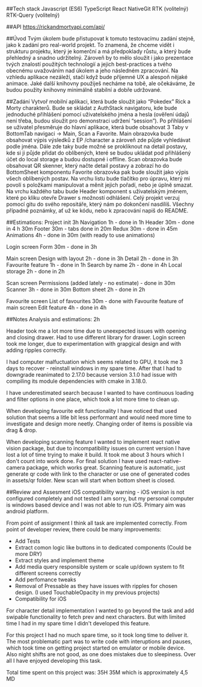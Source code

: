 ##Tech stack
Javascript (ES6)
TypeScript
React NativeGit
RTK (volitelný)
RTK-Query (volitelný)

##API
https://rickandmortyapi.com/api/

##Úvod
Tvým úkolem bude přistupovat k tomuto testovacímu zadání stejně, jako k zadání pro real-world projekt. To znamená, že chceme vidět i strukturu projektu, který je komerční a má předpoklady růstu, a který bude přehledný a snadno udržitelný.
Zároveň by to mělo sloužit i jako prezentace tvých znalostí použitých technologií a jejich best-practices a tvého obecnému uvažováním nad úkolem a jeho následném zpracování.
Na vzhledu aplikace nezáleží, stačí když bude příjemné UX a alespoň nějaké animace. Jaké další knihovny použiješ necháme na tobě, ale očekáváme, že budou použity knihovny minimálně stabilní a dobře udržované.

##Zadání
Vytvoř mobilní aplikaci, která bude sloužit jako “Pokedex” Rick a Morty charakterů.
Bude se skládat z AuthStack navigatoru, kde bude jednoduché přihlášení pomocí uživatelského jména a hesla (ověření údajů není třeba, budou sloužit pro demonstraci udržení “session”).
Po přihlášení se uživatel přesměruje do hlavní aplikace, která bude obsahovat 3 Taby v BottomTab navigaci -> Main, Scan a Favorite.
Main obrazovka bude obsahovat výpis výsledků z EP /character a zároveň zde půjde vyhledávat podle jména. Dále zde taky bude možné se prokliknout na detail postavy, kde si ji půjde přidat do oblíbených, které se budou ukládat pod přihlášený účet do local storage a budou dostupné i offline.
Scan obrazovka bude obsahovat QR skenner, který načte detail postavy a zobrazí ho do BottomSheet komponentu
Favorite obrazovka pak bude sloužit jako výpis všech oblíbených postav. Na vrchu listu bude tlačítko pro úpravu, který mi povolí s položkami manipulovat a měnit jejich pořadí, nebo je úplně smazat.
Na vrchu každého tabu bude Header komponent s uživatelským jménem, které po kliku otevře Drawer s možností odhlášení.
Celý projekt verzuj pomocí gitu do svého repositáře, který nám po dokončení nasdílíš. Všechny případné poznámky, ať už ke kódu, nebo k zpracování napiš do README.

##Estimations:
Project init 3h
Navigation 1h - done in 1h
Header 30m - done in 4 h 30m
Footer 30m - tabs done in 20m
Redux 30m - done in 45m
Animations 4h - done in 30m (with ready to use animations)

Login screen
Form 30m - done in 3h

Main screen
Design with layout 2h - done in 3h
Detail 2h - done in 3h
Favourite feature 1h - done in 1h
Search by name 2h - done in 4h
Local storage 2h - done in 2h

Scan screen
Permissions (added lately - no estimate) - done in 30m
Scanner 3h - done in 30m
Bottom sheet 2h - done in 2h

Favourite screen
List of favourites 30m - done with Favourite feature of main screen
Edit feature 4h - done in 4h

##Notes
Analysis and estimations: 2h

Header took me a lot more time due to uneexpected issues with opening and closing drawer. Had to use different library for drawer.
Login screen took me longer, due to experimentation with grapgical design and with adding ripples correctly.

I had computer malfuctuation which seems related to GPU, it took me 3 days to recover - reinstall windows in my spare time.
After that I had to downgrade reanimated to 2.17.0 because version 3.1.0 had issue with compiling its module dependencies with cmake in 3.18.0.

I have underestimated search because I wanted to have continuous loading and filter options in one place, which took a lot more time to clean up.

When developing favourite edit functionality I have noticed that used solution that seems a litle bit less performant and would need more time to investigate and design more neetly.
Changing order of items is possible via drag & drop.

When developing scanning feature I wanted to implement react native vision package, but due to incompatibility issues on current version I have lost a lot of time trying to make it build.
It took me about 3 hours which I don't count into work done.
For final solution I have used react-native-camera package, which works great.
Scanning feature is automatic, just generate qr code with link to the character or use one of generated codes in assets/qr folder.
New scan will start when bottom sheet is closed.

##Review and Assesment
iOS compatibility warning - iOS version is not configured completely and not tested
I am sorry, but my personal computer is windows based device and I was not able to run iOS.
Primary aim was android platform.

From point of assignment I think all task are implemented correctly.
From point of developer review, there could be many improvements:

- Add Tests
- Extract comon logic like buttons in to dedicated components (Could be more DRY)
- Extract styles and implement theme
- Add media query responsible system or scale up/down system to fit different screens correctly
- Add perfomance tweaks
- Removal of Pressable as they have issues with ripples for chosen design. (I used TouchableOpacity in my previous projects)
- Compatibility for iOS

For character detail implementation I wanted to go beyond the task and add swipable functionality to fetch prev and next characters.
But with limited time I had in my spare time I didn't developed this feature.

For this project I had no much spare time, so it took long time to deliver it.
The most problematic part was to write code with interuptions and pauses, which took time on getting project started on emulator or mobile device.
Also night shifts are not good, as one does mistakes due to sleepiness.
Over all I have enjoyed developing this task.

Total time spent on this project was:
35H 35M which is approximately 4,5 MD
